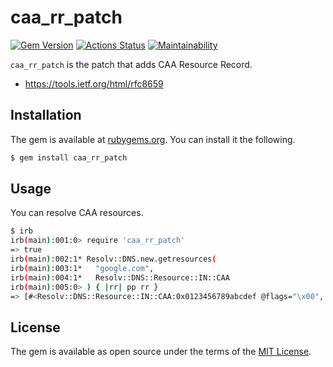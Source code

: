 # caa_rr_patch

[![Gem Version](https://badge.fury.io/rb/caa_rr_patch.svg)](https://badge.fury.io/rb/caa_rr_patch)
[![Actions Status](https://github.com/thekuwayama/caa_rr_patch/workflows/CI/badge.svg)](https://github.com/thekuwayama/caa_rr_patch/actions?workflow=CI)
[![Maintainability](https://api.codeclimate.com/v1/badges/48c9eeb9b52f0dc63cb6/maintainability)](https://codeclimate.com/github/thekuwayama/caa_rr_patch/maintainability)

`caa_rr_patch` is the patch that adds CAA Resource Record.

* https://tools.ietf.org/html/rfc8659


## Installation

The gem is available at [rubygems.org](https://rubygems.org/gems/caa_rr_patch). You can install it the following.

```bash
$ gem install caa_rr_patch
```


## Usage

You can resolve CAA resources.

```bash
$ irb
irb(main):001:0> require 'caa_rr_patch'
=> true
irb(main):002:1* Resolv::DNS.new.getresources(
irb(main):003:1*   "google.com",
irb(main):004:1*   Resolv::DNS::Resource::IN::CAA
irb(main):005:0> ) { |rr| pp rr }
=> [#<Resolv::DNS::Resource::IN::CAA:0x0123456789abcdef @flags="\x00", @tag="issue", @value="pki.goog", @ttl=77777>]
```


## License

The gem is available as open source under the terms of the [MIT License](http://opensource.org/licenses/MIT).

